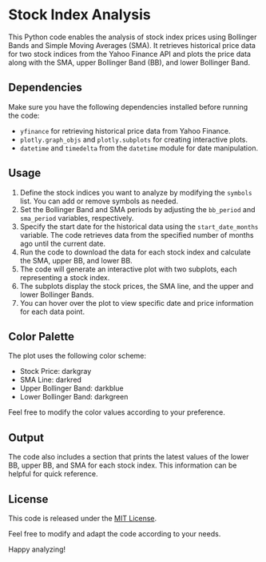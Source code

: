 
# Stock Index Analysis

This Python code enables the analysis of stock index prices using Bollinger Bands and Simple Moving Averages (SMA). It retrieves historical price data for two stock indices from the Yahoo Finance API and plots the price data along with the SMA, upper Bollinger Band (BB), and lower Bollinger Band.

## Dependencies

Make sure you have the following dependencies installed before running the code:

- `yfinance` for retrieving historical price data from Yahoo Finance.
- `plotly.graph_objs` and `plotly.subplots` for creating interactive plots.
- `datetime` and `timedelta` from the `datetime` module for date manipulation.

## Usage

1. Define the stock indices you want to analyze by modifying the `symbols` list. You can add or remove symbols as needed.
2. Set the Bollinger Band and SMA periods by adjusting the `bb_period` and `sma_period` variables, respectively.
3. Specify the start date for the historical data using the `start_date_months` variable. The code retrieves data from the specified number of months ago until the current date.
4. Run the code to download the data for each stock index and calculate the SMA, upper BB, and lower BB.
5. The code will generate an interactive plot with two subplots, each representing a stock index.
6. The subplots display the stock prices, the SMA line, and the upper and lower Bollinger Bands.
7. You can hover over the plot to view specific date and price information for each data point.

## Color Palette

The plot uses the following color scheme:

- Stock Price: darkgray
- SMA Line: darkred
- Upper Bollinger Band: darkblue
- Lower Bollinger Band: darkgreen

Feel free to modify the color values according to your preference.

## Output

The code also includes a section that prints the latest values of the lower BB, upper BB, and SMA for each stock index. This information can be helpful for quick reference.

## License

This code is released under the [MIT License](https://opensource.org/licenses/MIT).

Feel free to modify and adapt the code according to your needs.

Happy analyzing!
